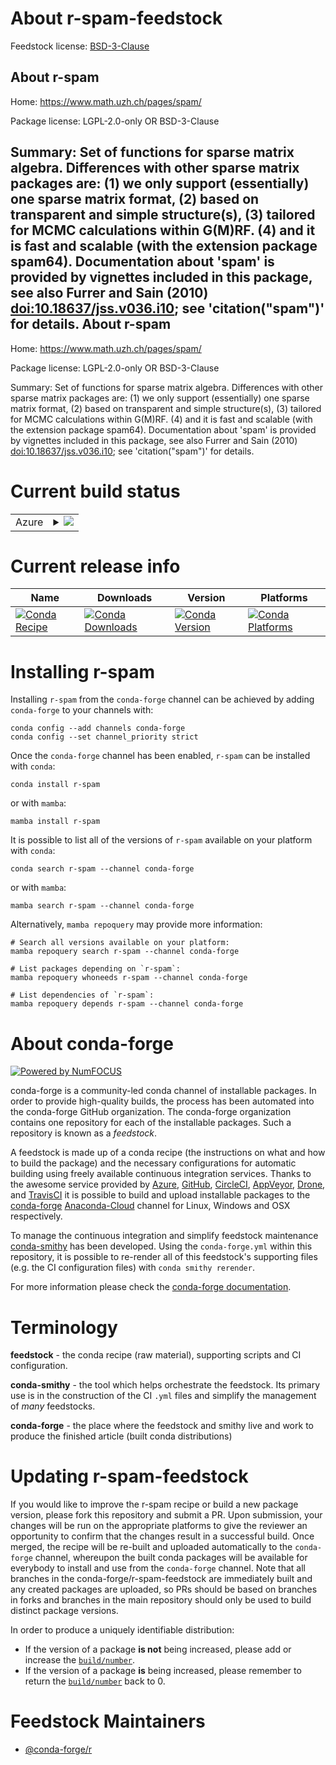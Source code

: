 About r-spam-feedstock
======================

Feedstock license: [BSD-3-Clause](https://github.com/conda-forge/r-spam-feedstock/blob/main/LICENSE.txt)

About r-spam
------------

Home: https://www.math.uzh.ch/pages/spam/

Package license: LGPL-2.0-only OR BSD-3-Clause

Summary: Set of functions for sparse matrix algebra. Differences with other sparse matrix packages are: (1) we only support (essentially) one sparse matrix format, (2) based on transparent and simple structure(s), (3) tailored for MCMC calculations within G(M)RF. (4) and it is fast and scalable (with the extension package spam64). Documentation about 'spam' is provided by vignettes included in this package, see also Furrer and Sain (2010) <doi:10.18637/jss.v036.i10>; see 'citation("spam")' for details.
About r-spam
------------

Home: https://www.math.uzh.ch/pages/spam/

Package license: LGPL-2.0-only OR BSD-3-Clause

Summary: Set of functions for sparse matrix algebra. Differences with other sparse matrix packages are: (1) we only support (essentially) one sparse matrix format, (2) based on transparent and simple structure(s), (3) tailored for MCMC calculations within G(M)RF. (4) and it is fast and scalable (with the extension package spam64). Documentation about 'spam' is provided by vignettes included in this package, see also Furrer and Sain (2010) <doi:10.18637/jss.v036.i10>; see 'citation("spam")' for details.

Current build status
====================


<table>
    
  <tr>
    <td>Azure</td>
    <td>
      <details>
        <summary>
          <a href="https://dev.azure.com/conda-forge/feedstock-builds/_build/latest?definitionId=1649&branchName=main">
            <img src="https://dev.azure.com/conda-forge/feedstock-builds/_apis/build/status/r-spam-feedstock?branchName=main">
          </a>
        </summary>
        <table>
          <thead><tr><th>Variant</th><th>Status</th></tr></thead>
          <tbody><tr>
              <td>linux_64_r_base4.2</td>
              <td>
                <a href="https://dev.azure.com/conda-forge/feedstock-builds/_build/latest?definitionId=1649&branchName=main">
                  <img src="https://dev.azure.com/conda-forge/feedstock-builds/_apis/build/status/r-spam-feedstock?branchName=main&jobName=linux&configuration=linux%20linux_64_r_base4.2" alt="variant">
                </a>
              </td>
            </tr><tr>
              <td>linux_64_r_base4.3</td>
              <td>
                <a href="https://dev.azure.com/conda-forge/feedstock-builds/_build/latest?definitionId=1649&branchName=main">
                  <img src="https://dev.azure.com/conda-forge/feedstock-builds/_apis/build/status/r-spam-feedstock?branchName=main&jobName=linux&configuration=linux%20linux_64_r_base4.3" alt="variant">
                </a>
              </td>
            </tr><tr>
              <td>linux_aarch64_r_base4.2</td>
              <td>
                <a href="https://dev.azure.com/conda-forge/feedstock-builds/_build/latest?definitionId=1649&branchName=main">
                  <img src="https://dev.azure.com/conda-forge/feedstock-builds/_apis/build/status/r-spam-feedstock?branchName=main&jobName=linux&configuration=linux%20linux_aarch64_r_base4.2" alt="variant">
                </a>
              </td>
            </tr><tr>
              <td>linux_aarch64_r_base4.3</td>
              <td>
                <a href="https://dev.azure.com/conda-forge/feedstock-builds/_build/latest?definitionId=1649&branchName=main">
                  <img src="https://dev.azure.com/conda-forge/feedstock-builds/_apis/build/status/r-spam-feedstock?branchName=main&jobName=linux&configuration=linux%20linux_aarch64_r_base4.3" alt="variant">
                </a>
              </td>
            </tr><tr>
              <td>linux_ppc64le_r_base4.2</td>
              <td>
                <a href="https://dev.azure.com/conda-forge/feedstock-builds/_build/latest?definitionId=1649&branchName=main">
                  <img src="https://dev.azure.com/conda-forge/feedstock-builds/_apis/build/status/r-spam-feedstock?branchName=main&jobName=linux&configuration=linux%20linux_ppc64le_r_base4.2" alt="variant">
                </a>
              </td>
            </tr><tr>
              <td>linux_ppc64le_r_base4.3</td>
              <td>
                <a href="https://dev.azure.com/conda-forge/feedstock-builds/_build/latest?definitionId=1649&branchName=main">
                  <img src="https://dev.azure.com/conda-forge/feedstock-builds/_apis/build/status/r-spam-feedstock?branchName=main&jobName=linux&configuration=linux%20linux_ppc64le_r_base4.3" alt="variant">
                </a>
              </td>
            </tr><tr>
              <td>osx_64_r_base4.2</td>
              <td>
                <a href="https://dev.azure.com/conda-forge/feedstock-builds/_build/latest?definitionId=1649&branchName=main">
                  <img src="https://dev.azure.com/conda-forge/feedstock-builds/_apis/build/status/r-spam-feedstock?branchName=main&jobName=osx&configuration=osx%20osx_64_r_base4.2" alt="variant">
                </a>
              </td>
            </tr><tr>
              <td>osx_64_r_base4.3</td>
              <td>
                <a href="https://dev.azure.com/conda-forge/feedstock-builds/_build/latest?definitionId=1649&branchName=main">
                  <img src="https://dev.azure.com/conda-forge/feedstock-builds/_apis/build/status/r-spam-feedstock?branchName=main&jobName=osx&configuration=osx%20osx_64_r_base4.3" alt="variant">
                </a>
              </td>
            </tr><tr>
              <td>osx_arm64_r_base4.2</td>
              <td>
                <a href="https://dev.azure.com/conda-forge/feedstock-builds/_build/latest?definitionId=1649&branchName=main">
                  <img src="https://dev.azure.com/conda-forge/feedstock-builds/_apis/build/status/r-spam-feedstock?branchName=main&jobName=osx&configuration=osx%20osx_arm64_r_base4.2" alt="variant">
                </a>
              </td>
            </tr><tr>
              <td>osx_arm64_r_base4.3</td>
              <td>
                <a href="https://dev.azure.com/conda-forge/feedstock-builds/_build/latest?definitionId=1649&branchName=main">
                  <img src="https://dev.azure.com/conda-forge/feedstock-builds/_apis/build/status/r-spam-feedstock?branchName=main&jobName=osx&configuration=osx%20osx_arm64_r_base4.3" alt="variant">
                </a>
              </td>
            </tr><tr>
              <td>win_64</td>
              <td>
                <a href="https://dev.azure.com/conda-forge/feedstock-builds/_build/latest?definitionId=1649&branchName=main">
                  <img src="https://dev.azure.com/conda-forge/feedstock-builds/_apis/build/status/r-spam-feedstock?branchName=main&jobName=win&configuration=win%20win_64_" alt="variant">
                </a>
              </td>
            </tr>
          </tbody>
        </table>
      </details>
    </td>
  </tr>
</table>

Current release info
====================

| Name | Downloads | Version | Platforms |
| --- | --- | --- | --- |
| [![Conda Recipe](https://img.shields.io/badge/recipe-r--spam-green.svg)](https://anaconda.org/conda-forge/r-spam) | [![Conda Downloads](https://img.shields.io/conda/dn/conda-forge/r-spam.svg)](https://anaconda.org/conda-forge/r-spam) | [![Conda Version](https://img.shields.io/conda/vn/conda-forge/r-spam.svg)](https://anaconda.org/conda-forge/r-spam) | [![Conda Platforms](https://img.shields.io/conda/pn/conda-forge/r-spam.svg)](https://anaconda.org/conda-forge/r-spam) |

Installing r-spam
=================

Installing `r-spam` from the `conda-forge` channel can be achieved by adding `conda-forge` to your channels with:

```
conda config --add channels conda-forge
conda config --set channel_priority strict
```

Once the `conda-forge` channel has been enabled, `r-spam` can be installed with `conda`:

```
conda install r-spam
```

or with `mamba`:

```
mamba install r-spam
```

It is possible to list all of the versions of `r-spam` available on your platform with `conda`:

```
conda search r-spam --channel conda-forge
```

or with `mamba`:

```
mamba search r-spam --channel conda-forge
```

Alternatively, `mamba repoquery` may provide more information:

```
# Search all versions available on your platform:
mamba repoquery search r-spam --channel conda-forge

# List packages depending on `r-spam`:
mamba repoquery whoneeds r-spam --channel conda-forge

# List dependencies of `r-spam`:
mamba repoquery depends r-spam --channel conda-forge
```


About conda-forge
=================

[![Powered by
NumFOCUS](https://img.shields.io/badge/powered%20by-NumFOCUS-orange.svg?style=flat&colorA=E1523D&colorB=007D8A)](https://numfocus.org)

conda-forge is a community-led conda channel of installable packages.
In order to provide high-quality builds, the process has been automated into the
conda-forge GitHub organization. The conda-forge organization contains one repository
for each of the installable packages. Such a repository is known as a *feedstock*.

A feedstock is made up of a conda recipe (the instructions on what and how to build
the package) and the necessary configurations for automatic building using freely
available continuous integration services. Thanks to the awesome service provided by
[Azure](https://azure.microsoft.com/en-us/services/devops/), [GitHub](https://github.com/),
[CircleCI](https://circleci.com/), [AppVeyor](https://www.appveyor.com/),
[Drone](https://cloud.drone.io/welcome), and [TravisCI](https://travis-ci.com/)
it is possible to build and upload installable packages to the
[conda-forge](https://anaconda.org/conda-forge) [Anaconda-Cloud](https://anaconda.org/)
channel for Linux, Windows and OSX respectively.

To manage the continuous integration and simplify feedstock maintenance
[conda-smithy](https://github.com/conda-forge/conda-smithy) has been developed.
Using the ``conda-forge.yml`` within this repository, it is possible to re-render all of
this feedstock's supporting files (e.g. the CI configuration files) with ``conda smithy rerender``.

For more information please check the [conda-forge documentation](https://conda-forge.org/docs/).

Terminology
===========

**feedstock** - the conda recipe (raw material), supporting scripts and CI configuration.

**conda-smithy** - the tool which helps orchestrate the feedstock.
                   Its primary use is in the construction of the CI ``.yml`` files
                   and simplify the management of *many* feedstocks.

**conda-forge** - the place where the feedstock and smithy live and work to
                  produce the finished article (built conda distributions)


Updating r-spam-feedstock
=========================

If you would like to improve the r-spam recipe or build a new
package version, please fork this repository and submit a PR. Upon submission,
your changes will be run on the appropriate platforms to give the reviewer an
opportunity to confirm that the changes result in a successful build. Once
merged, the recipe will be re-built and uploaded automatically to the
`conda-forge` channel, whereupon the built conda packages will be available for
everybody to install and use from the `conda-forge` channel.
Note that all branches in the conda-forge/r-spam-feedstock are
immediately built and any created packages are uploaded, so PRs should be based
on branches in forks and branches in the main repository should only be used to
build distinct package versions.

In order to produce a uniquely identifiable distribution:
 * If the version of a package **is not** being increased, please add or increase
   the [``build/number``](https://docs.conda.io/projects/conda-build/en/latest/resources/define-metadata.html#build-number-and-string).
 * If the version of a package **is** being increased, please remember to return
   the [``build/number``](https://docs.conda.io/projects/conda-build/en/latest/resources/define-metadata.html#build-number-and-string)
   back to 0.

Feedstock Maintainers
=====================

* [@conda-forge/r](https://github.com/conda-forge/r/)

